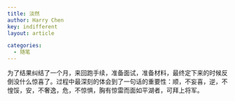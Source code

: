 ```yaml
---
title: 淡然
author: Harry Chen
key: indifferent
layout: article

categories:
  - 随笔
---
```


  为了结果纠结了一个月，来回跑手续，准备面试，准备材料，最终定下来的时候反倒没什么惊喜了。过程中最深刻的体会到了一句话的重要性：顺，不妄喜，逆，不惶馁，安，不奢逸，危，不惊惧，胸有惊雷而面如平湖者，可拜上将军。

